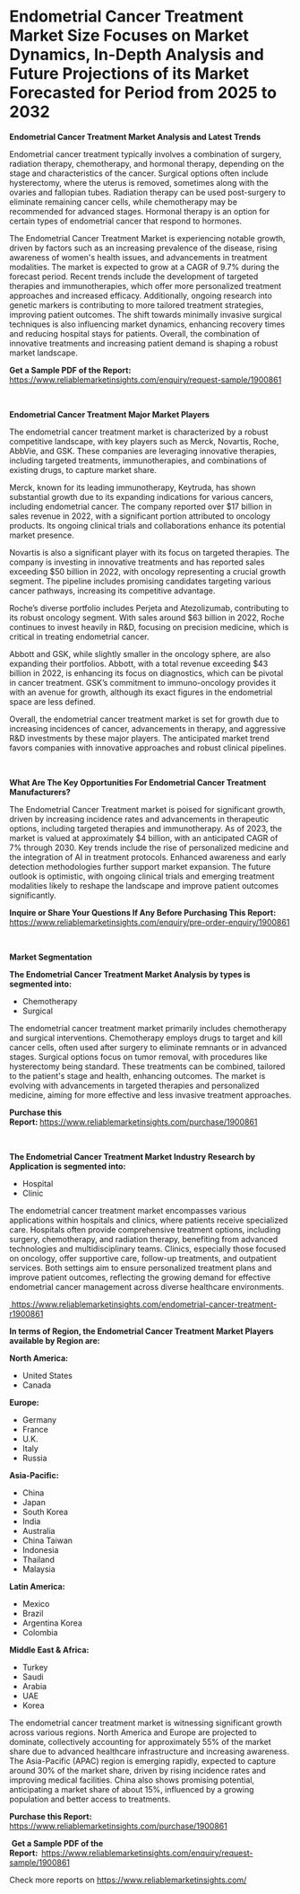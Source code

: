 <p><h1>Endometrial Cancer Treatment Market Size Focuses on Market Dynamics, In-Depth Analysis and Future Projections of its Market Forecasted for Period from 2025 to 2032</h1></p><p><strong>Endometrial Cancer Treatment Market Analysis and Latest Trends</strong></p>
<p><p>Endometrial cancer treatment typically involves a combination of surgery, radiation therapy, chemotherapy, and hormonal therapy, depending on the stage and characteristics of the cancer. Surgical options often include hysterectomy, where the uterus is removed, sometimes along with the ovaries and fallopian tubes. Radiation therapy can be used post-surgery to eliminate remaining cancer cells, while chemotherapy may be recommended for advanced stages. Hormonal therapy is an option for certain types of endometrial cancer that respond to hormones.</p><p>The Endometrial Cancer Treatment Market is experiencing notable growth, driven by factors such as an increasing prevalence of the disease, rising awareness of women's health issues, and advancements in treatment modalities. The market is expected to grow at a CAGR of 9.7% during the forecast period. Recent trends include the development of targeted therapies and immunotherapies, which offer more personalized treatment approaches and increased efficacy. Additionally, ongoing research into genetic markers is contributing to more tailored treatment strategies, improving patient outcomes. The shift towards minimally invasive surgical techniques is also influencing market dynamics, enhancing recovery times and reducing hospital stays for patients. Overall, the combination of innovative treatments and increasing patient demand is shaping a robust market landscape.</p></p>
<p><strong>Get a Sample PDF of the Report:&nbsp;</strong> <a href="https://www.reliablemarketinsights.com/enquiry/request-sample/1900861?utm_campaign=2185&utm_medium=2&utm_source=Github&utm_content=ia&utm_term=03032025&utm_id=endometrial-cancer-treatment">https://www.reliablemarketinsights.com/enquiry/request-sample/1900861</a></p>
<p>&nbsp;</p>
<p><strong>Endometrial Cancer Treatment Major Market Players</strong></p>
<p><p>The endometrial cancer treatment market is characterized by a robust competitive landscape, with key players such as Merck, Novartis, Roche, AbbVie, and GSK. These companies are leveraging innovative therapies, including targeted treatments, immunotherapies, and combinations of existing drugs, to capture market share.</p><p>Merck, known for its leading immunotherapy, Keytruda, has shown substantial growth due to its expanding indications for various cancers, including endometrial cancer. The company reported over $17 billion in sales revenue in 2022, with a significant portion attributed to oncology products. Its ongoing clinical trials and collaborations enhance its potential market presence.</p><p>Novartis is also a significant player with its focus on targeted therapies. The company is investing in innovative treatments and has reported sales exceeding $50 billion in 2022, with oncology representing a crucial growth segment. The pipeline includes promising candidates targeting various cancer pathways, increasing its competitive advantage.</p><p>Roche’s diverse portfolio includes Perjeta and Atezolizumab, contributing to its robust oncology segment. With sales around $63 billion in 2022, Roche continues to invest heavily in R&D, focusing on precision medicine, which is critical in treating endometrial cancer.</p><p>Abbott and GSK, while slightly smaller in the oncology sphere, are also expanding their portfolios. Abbott, with a total revenue exceeding $43 billion in 2022, is enhancing its focus on diagnostics, which can be pivotal in cancer treatment. GSK’s commitment to immuno-oncology provides it with an avenue for growth, although its exact figures in the endometrial space are less defined.</p><p>Overall, the endometrial cancer treatment market is set for growth due to increasing incidences of cancer, advancements in therapy, and aggressive R&D investments by these major players. The anticipated market trend favors companies with innovative approaches and robust clinical pipelines.</p></p>
<p>&nbsp;</p>
<p><strong>What Are The Key Opportunities For Endometrial Cancer Treatment Manufacturers?</strong></p>
<p><p>The Endometrial Cancer Treatment market is poised for significant growth, driven by increasing incidence rates and advancements in therapeutic options, including targeted therapies and immunotherapy. As of 2023, the market is valued at approximately $4 billion, with an anticipated CAGR of 7% through 2030. Key trends include the rise of personalized medicine and the integration of AI in treatment protocols. Enhanced awareness and early detection methodologies further support market expansion. The future outlook is optimistic, with ongoing clinical trials and emerging treatment modalities likely to reshape the landscape and improve patient outcomes significantly.</p></p>
<p><strong>Inquire or Share Your Questions If Any Before Purchasing This Report:</strong> <a href="https://www.reliablemarketinsights.com/enquiry/pre-order-enquiry/1900861?utm_campaign=2185&utm_medium=2&utm_source=Github&utm_content=ia&utm_term=03032025&utm_id=endometrial-cancer-treatment">https://www.reliablemarketinsights.com/enquiry/pre-order-enquiry/1900861</a></p>
<p>&nbsp;</p>
<p><strong>Market Segmentation</strong></p>
<p><strong>The Endometrial Cancer Treatment Market Analysis by types is segmented into:</strong></p>
<p><ul><li>Chemotherapy</li><li>Surgical</li></ul></p>
<p><p>The endometrial cancer treatment market primarily includes chemotherapy and surgical interventions. Chemotherapy employs drugs to target and kill cancer cells, often used after surgery to eliminate remnants or in advanced stages. Surgical options focus on tumor removal, with procedures like hysterectomy being standard. These treatments can be combined, tailored to the patient's stage and health, enhancing outcomes. The market is evolving with advancements in targeted therapies and personalized medicine, aiming for more effective and less invasive treatment approaches.</p></p>
<p><strong>Purchase this Report:&nbsp;</strong><a href="https://www.reliablemarketinsights.com/purchase/1900861?utm_campaign=2185&utm_medium=2&utm_source=Github&utm_content=ia&utm_term=03032025&utm_id=endometrial-cancer-treatment">https://www.reliablemarketinsights.com/purchase/1900861</a></p>
<p>&nbsp;</p>
<p><strong>The Endometrial Cancer Treatment Market Industry Research by Application is segmented into:</strong></p>
<p><ul><li>Hospital</li><li>Clinic</li></ul></p>
<p><p>The endometrial cancer treatment market encompasses various applications within hospitals and clinics, where patients receive specialized care. Hospitals often provide comprehensive treatment options, including surgery, chemotherapy, and radiation therapy, benefiting from advanced technologies and multidisciplinary teams. Clinics, especially those focused on oncology, offer supportive care, follow-up treatments, and outpatient services. Both settings aim to ensure personalized treatment plans and improve patient outcomes, reflecting the growing demand for effective endometrial cancer management across diverse healthcare environments.</p></p>
<p><a href="https://www.reliablemarketinsights.com/endometrial-cancer-treatment-r1900861?utm_campaign=2185&utm_medium=2&utm_source=Github&utm_content=ia&utm_term=03032025&utm_id=endometrial-cancer-treatment">&nbsp;https://www.reliablemarketinsights.com/endometrial-cancer-treatment-r1900861</a></p>
<p><strong>In terms of Region, the Endometrial Cancer Treatment Market Players available by Region are:</strong></p>
<p>
    <p> <strong> North America: </strong>
        <ul>
            <li>United States</li>
            <li>Canada</li>
        </ul>
        </p> 
    <p> <strong> Europe: </strong>
        <ul>
            <li>Germany</li>
            <li>France</li>
            <li>U.K.</li>
            <li>Italy</li>
            <li>Russia</li>
        </ul>
        </p> 
    <p> <strong> Asia-Pacific: </strong>
        <ul>
            <li>China</li>
            <li>Japan</li>
            <li>South Korea</li>
            <li>India</li>
            <li>Australia</li>
            <li>China Taiwan</li>
            <li>Indonesia</li>
            <li>Thailand</li>
            <li>Malaysia</li>
        </ul>
        </p> 
    <p> <strong> Latin America: </strong>
        <ul>
            <li>Mexico</li>
            <li>Brazil</li>
            <li>Argentina Korea</li>
            <li>Colombia</li>
        </ul>
        </p> 
    <p> <strong> Middle East & Africa: </strong>
        <ul>
            <li>Turkey</li>
            <li>Saudi</li>
            <li>Arabia</li>
            <li>UAE</li>
            <li>Korea</li>
        </ul>
    </p>
    </p>
<p><p>The endometrial cancer treatment market is witnessing significant growth across various regions. North America and Europe are projected to dominate, collectively accounting for approximately 55% of the market share due to advanced healthcare infrastructure and increasing awareness. The Asia-Pacific (APAC) region is emerging rapidly, expected to capture around 30% of the market share, driven by rising incidence rates and improving medical facilities. China also shows promising potential, anticipating a market share of about 15%, influenced by a growing population and better access to treatments.</p></p>
<p><strong>Purchase this Report: </strong><a href="https://www.reliablemarketinsights.com/purchase/1900861?utm_campaign=2185&utm_medium=2&utm_source=Github&utm_content=ia&utm_term=03032025&utm_id=endometrial-cancer-treatment">https://www.reliablemarketinsights.com/purchase/1900861</a></p>
<p>&nbsp;<strong>Get a Sample PDF of the Report:&nbsp;&nbsp;</strong><a href="https://www.reliablemarketinsights.com/enquiry/request-sample/1900861?utm_campaign=2185&utm_medium=2&utm_source=Github&utm_content=ia&utm_term=03032025&utm_id=endometrial-cancer-treatment">https://www.reliablemarketinsights.com/enquiry/request-sample/1900861</a></p>
<p><strong></strong></p>
<p>Check more reports on <a href="https://www.reliablemarketinsights.com/?utm_campaign=2185&utm_medium=2&utm_source=Github&utm_content=ia&utm_term=03032025&utm_id=endometrial-cancer-treatment">https://www.reliablemarketinsights.com/</a></p>